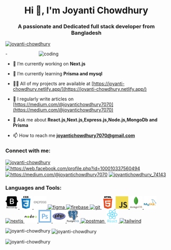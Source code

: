 <h1 align="center">Hi 👋, I'm Joyanti Chowdhury</h1>
<h3 align="center">A passionate and Dedicated full stack developer from Bangladesh</h3>
<!-- <img align="right" alt="coding" width="400" src="https://encrypted-tbn0.gstatic.com/images?q=tbn:ANd9GcRO_DiG4xAUqU0OrwJqu1Py4Tk3n2UUCtTN9Q&usqp=CAU"/> -->


<p align="left"> <a href="https://github.com/ryo-ma/github-profile-trophy"><img src="https://github-profile-trophy.vercel.app/?username=joyanti-chowdhury" alt="joyanti-chowdhury" /></a> </p>
 - <img align="right" alt="coding" width="400" src="https://qph.cf2.quoracdn.net/main-qimg-73b9c74a99ce21c0ba7b760b8828172b"/>

 
- 🔭 I’m currently working on **Next.js**

- 🌱 I’m currently learning **Prisma and mysql**

- 👨‍💻 All of my projects are available at [https://joyanti-chowdhury.netlify.app/](https://joyanti-chowdhury.netlify.app/)

- 📝 I regularly write articles on [https://medium.com/@joyantichowdhury7070](https://medium.com/@joyantichowdhury7070)

- 💬 Ask me about **React.js,Next.js,Express.js,Node.js,MongoDb and Prisma**

- 📫 How to reach me **joyantichowdhury7070@gmail.com**



<h3 align="left">Connect with me:</h3>
<p align="left">
<a href="https://linkedin.com/in/joyanti-chowdhury" target="blank"><img align="center" src="https://raw.githubusercontent.com/rahuldkjain/github-profile-readme-generator/master/src/images/icons/Social/linked-in-alt.svg" alt="joyanti-chowdhury" height="30" width="40" /></a>
<a href="https://fb.com/https://web.facebook.com/profile.php?id=100010337560494" target="blank"><img align="center" src="https://raw.githubusercontent.com/rahuldkjain/github-profile-readme-generator/master/src/images/icons/Social/facebook.svg" alt="https://web.facebook.com/profile.php?id=100010337560494" height="30" width="40" /></a>
<a href="https://medium.com/https://medium.com/@joyantichowdhury7070" target="blank"><img align="center" src="https://raw.githubusercontent.com/rahuldkjain/github-profile-readme-generator/master/src/images/icons/Social/medium.svg" alt="https://medium.com/@joyantichowdhury7070" height="30" width="40" /></a>
<a href="https://discord.gg/joyantichowdhury_74143" target="blank"><img align="center" src="https://raw.githubusercontent.com/rahuldkjain/github-profile-readme-generator/master/src/images/icons/Social/discord.svg" alt="joyantichowdhury_74143" height="30" width="40" /></a>
</p>

<h3 align="left">Languages and Tools:</h3>
<p align="left"> <a href="https://getbootstrap.com" target="_blank" rel="noreferrer"> <img src="https://raw.githubusercontent.com/devicons/devicon/master/icons/bootstrap/bootstrap-plain-wordmark.svg" alt="bootstrap" width="40" height="40"/> </a> <a href="https://www.w3schools.com/css/" target="_blank" rel="noreferrer"> <img src="https://raw.githubusercontent.com/devicons/devicon/master/icons/css3/css3-original-wordmark.svg" alt="css3" width="40" height="40"/> </a> <a href="https://expressjs.com" target="_blank" rel="noreferrer"> <img src="https://raw.githubusercontent.com/devicons/devicon/master/icons/express/express-original-wordmark.svg" alt="express" width="40" height="40"/> </a> <a href="https://www.figma.com/" target="_blank" rel="noreferrer"> <img src="https://www.vectorlogo.zone/logos/figma/figma-icon.svg" alt="figma" width="40" height="40"/> </a> <a href="https://firebase.google.com/" target="_blank" rel="noreferrer"> <img src="https://www.vectorlogo.zone/logos/firebase/firebase-icon.svg" alt="firebase" width="40" height="40"/> </a> <a href="https://git-scm.com/" target="_blank" rel="noreferrer"> <img src="https://www.vectorlogo.zone/logos/git-scm/git-scm-icon.svg" alt="git" width="40" height="40"/> </a> <a href="https://www.w3.org/html/" target="_blank" rel="noreferrer"> <img src="https://raw.githubusercontent.com/devicons/devicon/master/icons/html5/html5-original-wordmark.svg" alt="html5" width="40" height="40"/> </a> <a href="https://developer.mozilla.org/en-US/docs/Web/JavaScript" target="_blank" rel="noreferrer"> <img src="https://raw.githubusercontent.com/devicons/devicon/master/icons/javascript/javascript-original.svg" alt="javascript" width="40" height="40"/> </a> <a href="https://www.mongodb.com/" target="_blank" rel="noreferrer"> <img src="https://raw.githubusercontent.com/devicons/devicon/master/icons/mongodb/mongodb-original-wordmark.svg" alt="mongodb" width="40" height="40"/> </a> <a href="https://www.mysql.com/" target="_blank" rel="noreferrer"> <img src="https://raw.githubusercontent.com/devicons/devicon/master/icons/mysql/mysql-original-wordmark.svg" alt="mysql" width="40" height="40"/> </a> <a href="https://nextjs.org/" target="_blank" rel="noreferrer"> <img src="https://cdn.worldvectorlogo.com/logos/nextjs-2.svg" alt="nextjs" width="40" height="40"/> </a> <a href="https://nodejs.org" target="_blank" rel="noreferrer"> <img src="https://raw.githubusercontent.com/devicons/devicon/master/icons/nodejs/nodejs-original-wordmark.svg" alt="nodejs" width="40" height="40"/> </a> <a href="https://www.photoshop.com/en" target="_blank" rel="noreferrer"> <img src="https://raw.githubusercontent.com/devicons/devicon/master/icons/photoshop/photoshop-line.svg" alt="photoshop" width="40" height="40"/> </a> <a href="https://www.php.net" target="_blank" rel="noreferrer"> <img src="https://raw.githubusercontent.com/devicons/devicon/master/icons/php/php-original.svg" alt="php" width="40" height="40"/> </a> <a href="https://www.postgresql.org" target="_blank" rel="noreferrer"> <img src="https://raw.githubusercontent.com/devicons/devicon/master/icons/postgresql/postgresql-original-wordmark.svg" alt="postgresql" width="40" height="40"/> </a> <a href="https://postman.com" target="_blank" rel="noreferrer"> <img src="https://www.vectorlogo.zone/logos/getpostman/getpostman-icon.svg" alt="postman" width="40" height="40"/> </a> <a href="https://reactjs.org/" target="_blank" rel="noreferrer"> <img src="https://raw.githubusercontent.com/devicons/devicon/master/icons/react/react-original-wordmark.svg" alt="react" width="40" height="40"/> </a> <a href="https://tailwindcss.com/" target="_blank" rel="noreferrer"> <img src="https://www.vectorlogo.zone/logos/tailwindcss/tailwindcss-icon.svg" alt="tailwind" width="40" height="40"/> </a> </p>

<p><img align="left" src="https://github-readme-stats.vercel.app/api/top-langs?username=joyanti-chowdhury&show_icons=true&locale=en&layout=compact" alt="joyanti-chowdhury" /></p>

<p>&nbsp;<img align="center" src="https://github-readme-stats.vercel.app/api?username=joyanti-chowdhury&show_icons=true&locale=en" alt="joyanti-chowdhury" /></p>

<p><img align="center" src="https://github-readme-streak-stats.herokuapp.com/?user=joyanti-chowdhury&" alt="joyanti-chowdhury" /></p>
